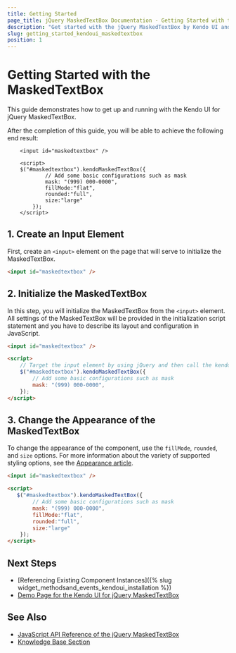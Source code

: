 ```yaml
---
title: Getting Started
page_title: jQuery MaskedTextBox Documentation - Getting Started with the MaskedTextBox
description: "Get started with the jQuery MaskedTextBox by Kendo UI and learn how to create, initialize, and enable the component."
slug: getting_started_kendoui_maskedtextbox
position: 1
---
```


# Getting Started with the MaskedTextBox

This guide demonstrates how to get up and running with the Kendo UI for jQuery MaskedTextBox.

After the completion of this guide, you will be able to achieve the following end result:

```dojo
    <input id="maskedtextbox" />

    <script>
    $("#maskedtextbox").kendoMaskedTextBox({
            // Add some basic configurations such as mask
            mask: "(999) 000-0000",
            fillMode:"flat",
            rounded:"full",
            size:"large"
        });
    </script>
```

## 1. Create an Input Element

First, create an `<input>` element on the page that will serve to initialize the MaskedTextBox.

```html
<input id="maskedtextbox" />
```

## 2. Initialize the MaskedTextBox

In this step, you will initialize the MaskedTextBox from the `<input>` element. All settings of the MaskedTextBox will be provided in the initialization script statement and you have to describe its layout and configuration in JavaScript.

```html
<input id="maskedtextbox" />

<script>
    // Target the input element by using jQuery and then call the kendoMaskedTextBox() method.
    $("#maskedtextbox").kendoMaskedTextBox({
        // Add some basic configurations such as mask
        mask: "(999) 000-0000",
    });
</script>
```

## 3. Change the Appearance of the MaskedTextBox

To change the appearance of the component, use the `fillMode`, `rounded`, and `size`  options. For more information about the variety of supported styling options, see the [Appearance article](https://docs.telerik.com/kendo-ui/controls/maskedtextbox/appearance).

```html
<input id="maskedtextbox" />

<script>
   $("#maskedtextbox").kendoMaskedTextBox({
        // Add some basic configurations such as mask
        mask: "(999) 000-0000",
        fillMode:"flat",
        rounded:"full",
        size:"large"
    });
</script>
```

## Next Steps

* [Referencing Existing Component Instances]({% slug widget_methodsand_events_kendoui_installation %})
* [Demo Page for the Kendo UI for jQuery MaskedTextBox](https://demos.telerik.com/kendo-ui/maskedtextbox/index)

## See Also

* [JavaScript API Reference of the jQuery MaskedTextBox](/api/javascript/ui/maskedtextbox)
* [Knowledge Base Section](/knowledge-base)

<script>
  window.onload = function() {
    document.getElementsByClassName("btn-run")[0].click();
  }
</script>

